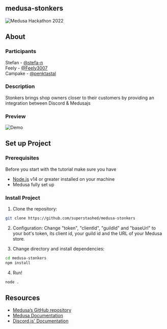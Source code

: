 ## medusa-stonkers
![Medusa Hackathon 2022](https://i.imgur.com/nmkzzB3.jpg)

## About

### Participants
Stefan - [@stefa-n](https://github.com/stefa-n "@stefa-n") <br>
Feely - [@Feely3007](https://github.com/Feely3007) <br>
Campake - [@penktastal](https://github.com/penktastal)

### Description

Stonkers brings shop owners closer to their customers by providing an integration between Discord & Medusajs 

### Preview

![Demo](https://get.sares.cf/images/i5zrq-655105806634582046.gif)

## Set up Project

### Prerequisites
Before you start with the tutorial make sure you have

- [Node.js](https://nodejs.org/en/) v14 or greater installed on your machine
- Medusa fully set up

### Install Project

1. Clone the repository:
```bash
git clone https://github.com/superstashed/medusa-stonkers
```

2. Configuration:
Change "token", "clientId", "guildId" and "baseUrl" to your bot's token, its client id, your guild id and the URL of your Medusa store.

3. Change directory and install dependencies:
```bash
cd medusa-stonkers
npm install
```

4. Run!
```bash
node .
```

## Resources
- [Medusa’s GitHub repository](https://github.com/medusajs/medusa)
- [Medusa Documentation](https://docs.medusajs.com/)
- [Discord.js' Documentation](https://discord.js.org/#/docs/discord.js/main/general/welcome)
